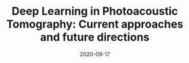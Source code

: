 ---
title: "Deep Learning in Photoacoustic Tomography: Current approaches and future directions"
collection: preprints
authors: 'A. Hauptmann, B. Cox'
date: 2020-09-17
paperurl: 'http://asHauptmann.github.io/files/2020_DLPAT_preprint.pdf'
paperlink: 'https://arxiv.org/abs/2009.07608'

---